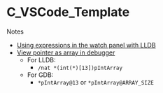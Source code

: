 # C_VSCode_Template

Notes
* [Using expressions in the watch panel with LLDB](https://github.com/vadimcn/vscode-lldb/blob/master/MANUAL.md#native-expressions)
* [View pointer as array in debugger](https://github.com/microsoft/vscode-cpptools/issues/172#issuecomment-1281804128)
  *   For LLDB:
	  * `/nat *(int(*)[13])pIntArray`
  *   For GDB:
      * `*pIntArray@13` or  `*pIntArray@ARRAY_SIZE`
